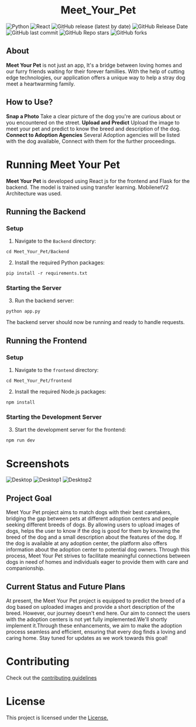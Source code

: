 <div align="center">
  
# Meet_Your_Pet
</div>

![Python](https://img.shields.io/badge/python-v3.10%2B-blue)
![React](https://img.shields.io/badge/react-v18.2.66-blue)
![GitHub release (latest by date)](https://img.shields.io/github/v/release/Dheerajjha451/Meet_Your_Pet)
![GitHub Release Date](https://img.shields.io/github/release-date/Dheerajjha451/Meet_Your_Pet?logo=github)
![GitHub last commit](https://img.shields.io/github/last-commit/Dheerajjha451/Meet_Your_Pet?logo=github)
![GitHub Repo stars](https://img.shields.io/github/stars/Dheerajjha451/Meet_Your_Pet?style=social)
![GitHub forks](https://img.shields.io/github/forks/Dheerajjha451/Meet_Your_Pet?style=social)

## About

**Meet Your Pet** is not just an app, It's a bridge between loving homes and our furry friends waiting for their forever famillies. With the help of cutting edge technologies, our application offers a unique way to help a stray dog meet a heartwarming family.

## How to Use?

**Snap a Photo** Take a clear picture of the dog you're are curious about or you encountered on the street.
**Upload and Predict** Upload the image to meet your pet and predict to know the breed and description of the dog.
**Connect to Adoption Agencies** Several Adoption agencies will be listed with the dog available, Connect with them for the further proceedings.

# Running Meet Your Pet

**Meet Your Pet** is developed using React js for the frontend and Flask for the backend.
The model is trained using transfer learning. MobilenetV2 Architecture was used.

## Running the Backend

### Setup

1. Navigate to the `Backend` directory:

```
cd Meet_Your_Pet/Backend
```

2. Install the required Python packages:

```
pip install -r requirements.txt
```

### Starting the Server

3. Run the backend server:

```
python app.py
```

The backend server should now be running and ready to handle requests.

## Running the Frontend

### Setup

1. Navigate to the `frontend` directory:

```
cd Meet_Your_Pet/frontend
```

2. Install the required Node.js packages:

```
npm install
```

### Starting the Development Server

3. Start the development server for the frontend:

```
npm run dev
```

# Screenshots

![Desktop](https://github.com/Dheerajjha451/Meet_Your_Pet/assets/106474979/22c4a889-88ec-409f-bd99-6c1e260ff141)
![Desktop1](https://github.com/Dheerajjha451/Meet_Your_Pet/assets/106474979/528605fe-cabc-4a4e-a705-108d2d307496)
![Desktop2](https://github.com/Dheerajjha451/Meet_Your_Pet/assets/106474979/5a6fa828-cc75-427b-b545-9b6b30a69a06)

## Project Goal

Meet Your Pet project aims to match dogs with their best caretakers, bridging the gap between pets at different adoption centers and people seeking different breeds of dogs. By allowing users to upload images of dogs, helps the user to know if the dog is good for them by knowing the breed of the dog and a small description about the features of the dog. If the dog is available at any adoption center, the platform also offers information about the adoption center to potential dog owners. Through this process, Meet Your Pet strives to facilitate meaningful connections between dogs in need of homes and individuals eager to provide them with care and companionship.

## Current Status and Future Plans

At present, the Meet Your Pet project is equipped to predict the breed of a dog based on uploaded images and provide a short description of the breed. However, our journey doesn't end here. Our aim to connect the users with the adoption centers is not yet fully implemented.We'll shortly implement it.Through these enhancements, we aim to make the adoption process seamless and efficient, ensuring that every dog finds a loving and caring home. Stay tuned for updates as we work towards this goal!

# Contributing

Check out the [contributing guidelines](https://github.com/Dheerajjha451/Meet_Your_Pet/blob/main/CONTRIBUTING.md)

# License

This project is licensed under the [License.](https://github.com/Dheerajjha451/Meet_Your_Pet/blob/main/LICENSE)

